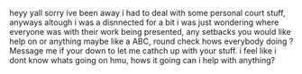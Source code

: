 heyy yall sorry ive been away i had to deal with some personal court stuff, anyways altough i was a disnnected for a bit i was just wondering where everyone was with their work being presented, any setbacks you would like help on or anything maybe like a ABC, round check hows everybody doing ? Message me if your down to let me cathch up with your stuff. i feel like i dont know whats going on hmu, hows it going can i help with anything?

